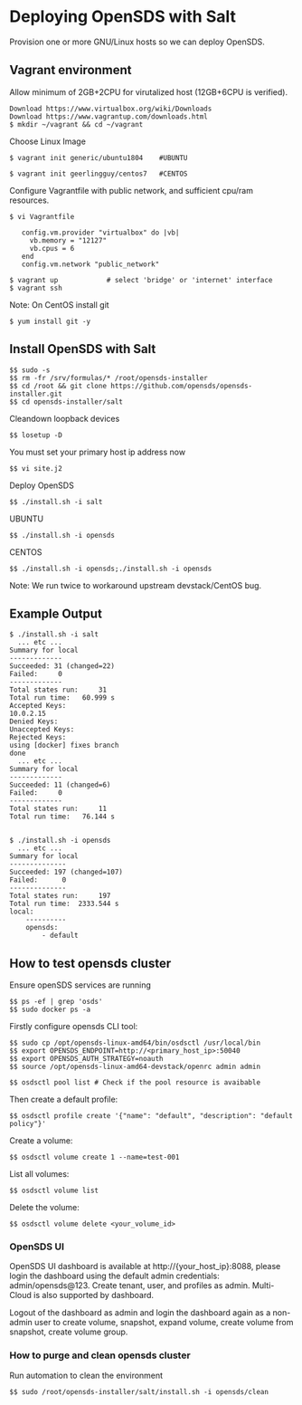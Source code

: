 # Deploying OpenSDS with Salt

Provision one or more GNU/Linux hosts so we can deploy OpenSDS.

## Vagrant environment

Allow minimum of 2GB+2CPU for virutalized host (12GB+6CPU is verified).
```
Download https://www.virtualbox.org/wiki/Downloads
Download https://www.vagrantup.com/downloads.html
$ mkdir ~/vagrant && cd ~/vagrant
```
Choose Linux Image
```
$ vagrant init generic/ubuntu1804    #UBUNTU

$ vagrant init geerlingguy/centos7   #CENTOS
```
Configure Vagrantfile with public network, and sufficient cpu/ram resources.
```
$ vi Vagrantfile

   config.vm.provider "virtualbox" do |vb|
     vb.memory = "12127"
     vb.cpus = 6
   end
   config.vm.network "public_network"

$ vagrant up            # select 'bridge' or 'internet' interface
$ vagrant ssh 
```
Note: On CentOS install git
```
$ yum install git -y
```


## Install OpenSDS with Salt
```
$$ sudo -s
$$ rm -fr /srv/formulas/* /root/opensds-installer
$$ cd /root && git clone https://github.com/opensds/opensds-installer.git
$$ cd opensds-installer/salt
```
Cleandown loopback devices
```
$$ losetup -D
```

You must set your primary host ip address now
```
$$ vi site.j2
```

Deploy OpenSDS
```
$$ ./install.sh -i salt
```
UBUNTU
```
$$ ./install.sh -i opensds
```
CENTOS
```
$$ ./install.sh -i opensds;./install.sh -i opensds
```
Note: We run twice to workaround upstream devstack/CentOS bug.

## Example Output
```
$ ./install.sh -i salt
  ... etc ...
Summary for local
-------------
Succeeded: 31 (changed=22)
Failed:     0
-------------
Total states run:     31
Total run time:   60.999 s
Accepted Keys:
10.0.2.15
Denied Keys:
Unaccepted Keys:
Rejected Keys:
using [docker] fixes branch
done
  ... etc ...
Summary for local
-------------
Succeeded: 11 (changed=6)
Failed:     0
-------------
Total states run:     11
Total run time:   76.144 s


$ ./install.sh -i opensds
  ... etc ...
Summary for local
--------------
Succeeded: 197 (changed=107)
Failed:      0
--------------
Total states run:     197
Total run time:  2333.544 s
local:
    ----------
    opensds:
        - default
```

## How to test opensds cluster

Ensure openSDS services are running
```
$$ ps -ef | grep 'osds'
$$ sudo docker ps -a
```

Firstly configure opensds CLI tool:
```
$$ sudo cp /opt/opensds-linux-amd64/bin/osdsctl /usr/local/bin
$$ export OPENSDS_ENDPOINT=http://<primary_host_ip>:50040
$$ export OPENSDS_AUTH_STRATEGY=noauth
$$ source /opt/opensds-linux-amd64-devstack/openrc admin admin

$$ osdsctl pool list # Check if the pool resource is avaibable
```

Then create a default profile:
```
$$ osdsctl profile create '{"name": "default", "description": "default policy"}'
```

Create a volume:
```
$$ osdsctl volume create 1 --name=test-001
```

List all volumes:
```
$$ osdsctl volume list
```

Delete the volume:
```
$$ osdsctl volume delete <your_volume_id>
```

### OpenSDS UI
OpenSDS UI dashboard is available at http://{your_host_ip}:8088, please login the dashboard using the default admin credentials: admin/opensds@123. Create tenant, user, and profiles as admin. Multi-Cloud is also supported by dashboard.  

Logout of the dashboard as admin and login the dashboard again as a non-admin user to create volume, snapshot, expand volume, create volume from snapshot, create volume group.

### How to purge and clean opensds cluster
Run automation to clean the environment
```
$$ sudo /root/opensds-installer/salt/install.sh -i opensds/clean
```
